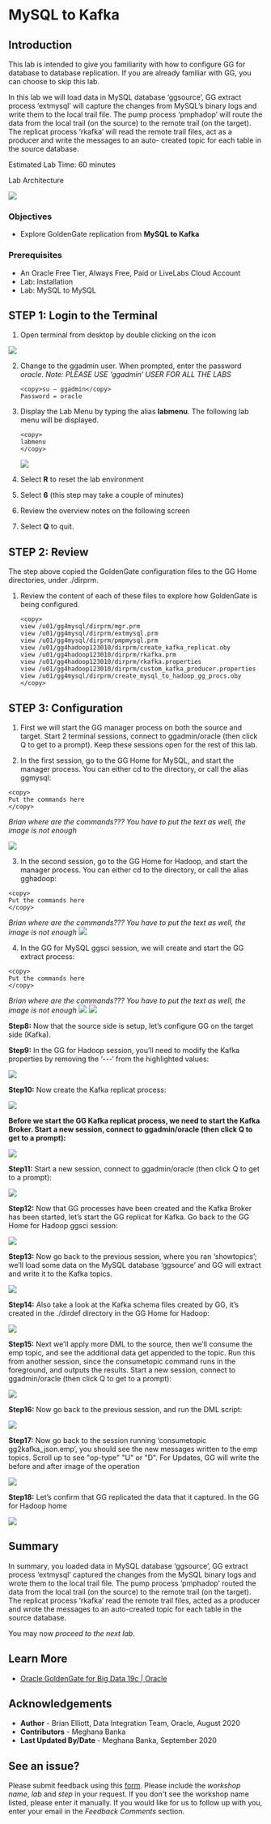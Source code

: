 # MySQL to Kafka

## Introduction

This lab is intended to give you familiarity with how to configure GG for database to database replication. If you are already familiar with GG, you can choose to skip this lab.

In this lab we will load data in MySQL database ‘ggsource’, GG extract process ‘extmysql’ will capture the changes from MySQL’s binary logs and write them to the local trail file. The pump process ‘pmphadop’ will route the data from the local trail (on the source) to the remote trail (on the target). The replicat process ‘rkafka’ will read the remote trail files, act as a producer and write the messages to an auto- created topic for each table in the source database.

Estimated Lab Time:  60 minutes

Lab Architecture

  ![](./images/image601_1.png)


### Objectives
- Explore GoldenGate replication from **MySQL to Kafka**

### Prerequisites
* An Oracle Free Tier, Always Free, Paid or LiveLabs Cloud Account
* Lab: Installation
* Lab: MySQL to MySQL
  


## **STEP 1**: Login to the Terminal

1. Open terminal from desktop by double clicking on the icon

  ![](./images/terminal2.png)

2.  Change to the ggadmin user.  When prompted, enter the password *oracle*.  *Note: PLEASE USE ‘ggadmin’ USER FOR ALL THE LABS*
    ```` 
    <copy>su – ggadmin</copy>
    Password = oracle
    ````

3. Display the Lab Menu by typing the alias **labmenu**. The following lab menu will be displayed.
      ```` 
    <copy>
    labmenu
    </copy>
    ````

    ![](./images/lab6menu.png)

4. Select **R** to reset the lab environment
5. Select **6** (this step may take a couple of minutes)
6. Review the overview notes on the following screen
7. Select **Q** to quit. 

## **STEP 2**:  Review 
The step above copied the GoldenGate configuration files to the GG Home directories, under ./dirprm. 
1. Review the content of each of these files to explore how GoldenGate is being configured.

    ````
    <copy>
    view /u01/gg4mysql/dirprm/mgr.prm
    view /u01/gg4mysql/dirprm/extmysql.prm
    view /u01/gg4mysql/dirprm/pmpmysql.prm
    view /u01/gg4hadoop123010/dirprm/create_kafka_replicat.oby
    view /u01/gg4hadoop123010/dirprm/rkafka.prm
    view /u01/gg4hadoop123010/dirprm/rkafka.properties
    view /u01/gg4hadoop123010/dirprm/custom_kafka_producer.properties
    view /u01/gg4mysql/dirprm/create_mysql_to_hadoop_gg_procs.oby
    </copy>
    ````
    
## **STEP 3**: Configuration
1.  First we will start the GG manager process on both the source and target. Start 2 terminal sessions, connect to ggadmin/oracle (then click Q to get to a prompt). Keep these sessions open for the rest of this lab.

2. In the first session, go to the GG Home for MySQL, and start the manager process. You can either cd to the directory, or call the alias ggmysql:

  ````
  <copy>
  Put the commands here
  </copy>
  ````
*Brian where are the commands??? You have to put the text as well, the image is not enough*

  ![](./images/e2.png)

3.  In the second session, go to the GG Home for Hadoop, and start the manager process. You can either cd to the directory, or call the alias gghadoop:
  ````
  <copy>
  Put the commands here
  </copy>
  ````
*Brian where are the commands??? You have to put the text as well, the image is not enough*
  ![](./images/e3.png)

4.  In the GG for MySQL ggsci session, we will create and start the GG extract process:

  ````
  <copy>
  Put the commands here
  </copy>
  ````
*Brian where are the commands??? You have to put the text as well, the image is not enough*
  ![](./images/e4.png)
  ![](./images/e5.png)

**Step8:** Now that the source side is setup, let’s configure GG on the target side (Kafka).

**Step9:** In the GG for Hadoop session, you’ll need to modify the Kafka properties by removing the ‘---‘ from the highlighted values:

![](./images/e6.png)

**Step10:** Now create the Kafka replicat process:

![](./images/e7.png)

**Before we start the GG Kafka replicat process, we need to start the Kafka Broker. Start a new session, connect to ggadmin/oracle (then click Q to get to a prompt):**

![](./images/e8.png)

**Step11:** Start a new session, connect to ggadmin/oracle (then click Q to get to a prompt):

![](./images/e9.png)

**Step12:** Now that GG processes have been created and the Kafka Broker has been started, let’s start the GG replicat for Kafka. Go back to the GG Home for Hadoop ggsci session:

![](./images/e10.png)

**Step13:** Now go back to the previous session, where you ran ‘showtopics’; we’ll load some data on the MySQL database ‘ggsource’ and GG will extract and write it to the Kafka topics.

![](./images/E11.png)

**Step14:** Also take a look at the Kafka schema files created by GG, it’s created in the ./dirdef directory in the GG Home for Hadoop:

![](./images/e12.png)

**Step15:** Next we’ll apply more DML to the source, then we’ll consume the emp topic, and see the additional data get appended to the topic. Run this from another session, since the consumetopic command runs in the foreground, and outputs the results. Start a new session, connect to ggadmin/oracle (then click Q to get to a prompt):

![](./images/e13.png)

**Step16:** Now go back to the previous session, and run the DML script:

![](./images/e14.png)

**Step17:** Now go back to the session running ‘consumetopic gg2kafka_json.emp’, you should see the new messages written to the emp topics. Scroll up to see "op-type" "U" or "D". For Updates, GG will write the before and after image of the operation

![](./images/e15.png)

**Step18:** Let’s confirm that GG replicated the data that it captured. In the GG for Hadoop home

![](./images/e16.png)



## Summary
In summary, you loaded data in MySQL database ‘ggsource’, GG extract process ‘extmysql’ captured the changes from the MySQL binary logs and wrote them to the local trail file. The pump process ‘pmphadop’ routed the data from the local trail (on the source) to the remote trail (on the target). The replicat process ‘rkafka’ read the remote trail files, acted as a producer and wrote the messages to an auto-created topic for each table in the source database.

You may now *proceed to the next lab*.

## Learn More

* [Oracle GoldenGate for Big Data 19c | Oracle](https://www.oracle.com/middleware/data-integration/goldengate/big-data/)

## Acknowledgements
* **Author** - Brian Elliott, Data Integration Team, Oracle, August 2020
* **Contributors** - Meghana Banka
* **Last Updated By/Date** - Meghana Banka, September 2020


## See an issue?
Please submit feedback using this [form](https://apexapps.oracle.com/pls/apex/f?p=133:1:::::P1_FEEDBACK:1). Please include the *workshop name*, *lab* and *step* in your request.  If you don't see the workshop name listed, please enter it manually. If you would like for us to follow up with you, enter your email in the *Feedback Comments* section.
